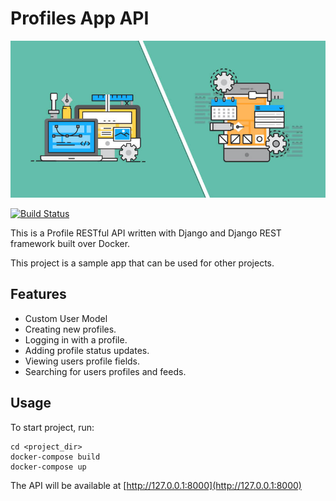 # Profiles App API

![recipe-app-api](./images/image1.jpg)

[![Build Status](https://travis-ci.org/masoudr/profiles-app-api.svg?branch=master)](https://travis-ci.org/masoudr/profiles-app-api)

This is a Profile RESTful API written with Django and Django REST framework built over Docker.

This project is a sample app that can be used for other projects.

## Features

* Custom User Model
* Creating new profiles.
* Logging in with a profile.
* Adding profile status updates.
* Viewing users profile fields.
* Searching for users profiles and feeds.

## Usage

To start project, run:

```shell
cd <project_dir>
docker-compose build
docker-compose up
```

The API will be available at [http://127.0.0.1:8000](http://127.0.0.1:8000)
